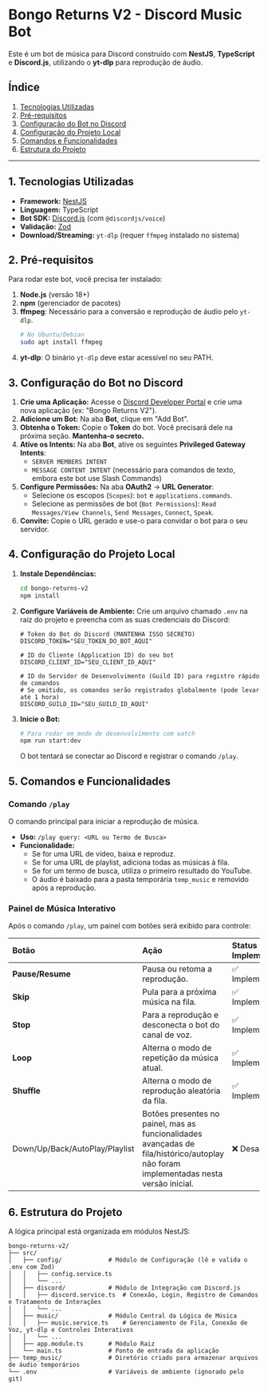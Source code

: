 # Bongo Returns V2 - Discord Music Bot

Este é um bot de música para Discord construído com **NestJS**, **TypeScript** e **Discord.js**, utilizando o **yt-dlp** para reprodução de áudio.

## Índice
1. [Tecnologias Utilizadas](#tecnologias-utilizadas)
2. [Pré-requisitos](#pré-requisitos)
3. [Configuração do Bot no Discord](#configuração-do-bot-no-discord)
4. [Configuração do Projeto Local](#configuração-do-projeto-local)
5. [Comandos e Funcionalidades](#comandos-e-funcionalidades)
6. [Estrutura do Projeto](#estrutura-do-projeto)

---

## 1. Tecnologias Utilizadas

*   **Framework:** [NestJS](https://docs.nestjs.com/)
*   **Linguagem:** TypeScript
*   **Bot SDK:** [Discord.js](https://discord.js.org/) (com `@discordjs/voice`)
*   **Validação:** [Zod](https://zod.dev/)
*   **Download/Streaming:** `yt-dlp` (requer `ffmpeg` instalado no sistema)

## 2. Pré-requisitos

Para rodar este bot, você precisa ter instalado:

1.  **Node.js** (versão 18+)
2.  **npm** (gerenciador de pacotes)
3.  **ffmpeg**: Necessário para a conversão e reprodução de áudio pelo `yt-dlp`.
    ```bash
    # No Ubuntu/Debian
    sudo apt install ffmpeg
    ```
4.  **yt-dlp**: O binário `yt-dlp` deve estar acessível no seu PATH.

## 3. Configuração do Bot no Discord

1.  **Crie uma Aplicação:** Acesse o [Discord Developer Portal](https://discord.com/developers/applications) e crie uma nova aplicação (ex: "Bongo Returns V2").
2.  **Adicione um Bot:** Na aba **Bot**, clique em "Add Bot".
3.  **Obtenha o Token:** Copie o **Token** do bot. Você precisará dele na próxima seção. **Mantenha-o secreto.**
4.  **Ative os Intents:** Na aba **Bot**, ative os seguintes **Privileged Gateway Intents**:
    *   `SERVER MEMBERS INTENT`
    *   `MESSAGE CONTENT INTENT` (necessário para comandos de texto, embora este bot use Slash Commands)
5.  **Configure Permissões:** Na aba **OAuth2** -> **URL Generator**:
    *   Selecione os escopos (`Scopes`): `bot` e `applications.commands`.
    *   Selecione as permissões de bot (`Bot Permissions`): `Read Messages/View Channels`, `Send Messages`, `Connect`, `Speak`.
6.  **Convite:** Copie o URL gerado e use-o para convidar o bot para o seu servidor.

## 4. Configuração do Projeto Local

1.  **Instale Dependências:**
    ```bash
    cd bongo-returns-v2
    npm install
    ```
2.  **Configure Variáveis de Ambiente:**
    Crie um arquivo chamado `.env` na raiz do projeto e preencha com as suas credenciais do Discord:

    ```dotenv
    # Token do Bot do Discord (MANTENHA ISSO SECRETO)
    DISCORD_TOKEN="SEU_TOKEN_DO_BOT_AQUI"

    # ID do Cliente (Application ID) do seu bot
    DISCORD_CLIENT_ID="SEU_CLIENT_ID_AQUI"

    # ID do Servidor de Desenvolvimento (Guild ID) para registro rápido de comandos
    # Se omitido, os comandos serão registrados globalmente (pode levar até 1 hora)
    DISCORD_GUILD_ID="SEU_GUILD_ID_AQUI"
    ```

3.  **Inicie o Bot:**
    ```bash
    # Para rodar em modo de desenvolvimento com watch
    npm run start:dev
    ```
    O bot tentará se conectar ao Discord e registrar o comando `/play`.

## 5. Comandos e Funcionalidades

### Comando `/play`

O comando principal para iniciar a reprodução de música.

*   **Uso:** `/play query: <URL ou Termo de Busca>`
*   **Funcionalidade:**
    *   Se for uma URL de vídeo, baixa e reproduz.
    *   Se for uma URL de playlist, adiciona todas as músicas à fila.
    *   Se for um termo de busca, utiliza o primeiro resultado do YouTube.
    *   O áudio é baixado para a pasta temporária `temp_music` e removido após a reprodução.

### Painel de Música Interativo

Após o comando `/play`, um painel com botões será exibido para controle:

| Botão | Ação | Status de Implementação |
| :--- | :--- | :--- |
| **Pause/Resume** | Pausa ou retoma a reprodução. | ✅ Implementado |
| **Skip** | Pula para a próxima música na fila. | ✅ Implementado |
| **Stop** | Para a reprodução e desconecta o bot do canal de voz. | ✅ Implementado |
| **Loop** | Alterna o modo de repetição da música atual. | ✅ Implementado |
| **Shuffle** | Alterna o modo de reprodução aleatória da fila. | ✅ Implementado |
| Down/Up/Back/AutoPlay/Playlist | Botões presentes no painel, mas as funcionalidades avançadas de fila/histórico/autoplay não foram implementadas nesta versão inicial. | ❌ Desabilitado |

## 6. Estrutura do Projeto

A lógica principal está organizada em módulos NestJS:

```
bongo-returns-v2/
├── src/
│   ├── config/             # Módulo de Configuração (lê e valida o .env com Zod)
│   │   ├── config.service.ts
│   │   └── ...
│   ├── discord/            # Módulo de Integração com Discord.js
│   │   ├── discord.service.ts  # Conexão, Login, Registro de Comandos e Tratamento de Interações
│   │   └── ...
│   ├── music/              # Módulo Central da Lógica de Música
│   │   ├── music.service.ts    # Gerenciamento de Fila, Conexão de Voz, yt-dlp e Controles Interativos
│   │   └── ...
│   ├── app.module.ts       # Módulo Raiz
│   └── main.ts             # Ponto de entrada da aplicação
├── temp_music/             # Diretório criado para armazenar arquivos de áudio temporários
└── .env                    # Variáveis de ambiente (ignorado pelo git)
```
